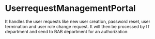 # UserrequestManagementPortal
It handles the user requests like new user creation, password reset, user termination and user role change request. It will then be processed by IT department and send to BAB department for an authorization
